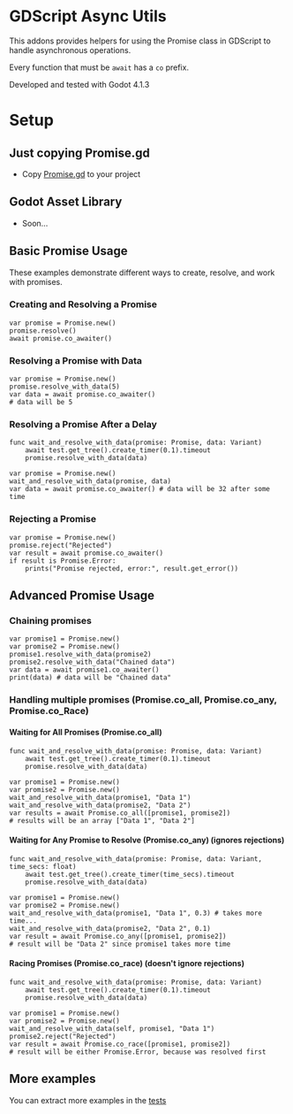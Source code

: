 # GDScript Async Utils

This addons provides helpers for using the Promise class in GDScript to handle asynchronous operations.

Every function that must be `await` has a `co` prefix.

Developed and tested with Godot 4.1.3

# Setup

## Just copying Promise.gd
- Copy [Promise.gd](addons/gdscript-async-utils/Promise.gd) to your project

## Godot Asset Library
- Soon...

## Basic Promise Usage

These examples demonstrate different ways to create, resolve, and work with promises.

### Creating and Resolving a Promise

```gdscript
var promise = Promise.new()
promise.resolve()
await promise.co_awaiter()
```

### Resolving a Promise with Data

```gdscript
var promise = Promise.new()
promise.resolve_with_data(5)
var data = await promise.co_awaiter()
# data will be 5
```

### Resolving a Promise After a Delay

```gdscript
func wait_and_resolve_with_data(promise: Promise, data: Variant)
    await test.get_tree().create_timer(0.1).timeout
    promise.resolve_with_data(data)

var promise = Promise.new()
wait_and_resolve_with_data(promise, data)
var data = await promise.co_awaiter() # data will be 32 after some time
```

### Rejecting a Promise

```gdscript
var promise = Promise.new()
promise.reject("Rejected")
var result = await promise.co_awaiter()
if result is Promise.Error:
    prints("Promise rejected, error:", result.get_error())
```

## Advanced Promise Usage

### Chaining promises

```gdscript
var promise1 = Promise.new()
var promise2 = Promise.new()
promise1.resolve_with_data(promise2)
promise2.resolve_with_data("Chained data")
var data = await promise1.co_awaiter()
print(data) # data will be "Chained data"
```

### Handling multiple promises (Promise.co_all, Promise.co_any, Promise.co_Race)

#### Waiting for All Promises (Promise.co_all)
```gdscript
func wait_and_resolve_with_data(promise: Promise, data: Variant)
    await test.get_tree().create_timer(0.1).timeout
    promise.resolve_with_data(data)

var promise1 = Promise.new()
var promise2 = Promise.new()
wait_and_resolve_with_data(promise1, "Data 1")
wait_and_resolve_with_data(promise2, "Data 2")
var results = await Promise.co_all([promise1, promise2])
# results will be an array ["Data 1", "Data 2"]
```

#### Waiting for Any Promise to Resolve (Promise.co_any) (ignores rejections)

```gdscript
func wait_and_resolve_with_data(promise: Promise, data: Variant, time_secs: float)
    await test.get_tree().create_timer(time_secs).timeout
    promise.resolve_with_data(data)

var promise1 = Promise.new()
var promise2 = Promise.new()
wait_and_resolve_with_data(promise1, "Data 1", 0.3) # takes more time...
wait_and_resolve_with_data(promise2, "Data 2", 0.1)
var result = await Promise.co_any([promise1, promise2])
# result will be "Data 2" since promise1 takes more time
```

#### Racing Promises (Promise.co_race) (doesn't ignore rejections)

```gdscript
func wait_and_resolve_with_data(promise: Promise, data: Variant)
    await test.get_tree().create_timer(0.1).timeout
    promise.resolve_with_data(data)

var promise1 = Promise.new()
var promise2 = Promise.new()
wait_and_resolve_with_data(self, promise1, "Data 1")
promise2.reject("Rejected")
var result = await Promise.co_race([promise1, promise2])
# result will be either Promise.Error, because was resolved first
```

## More examples

You can extract more examples in the [tests](test/test_promise.gd)